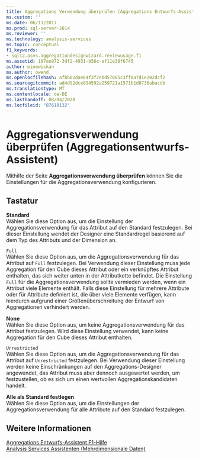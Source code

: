 ```yaml
---
title: Aggregations Verwendung überprüfen (Aggregations Entwurfs-Assistent) | Microsoft-Dokumentation
ms.custom: ''
ms.date: 06/13/2017
ms.prod: sql-server-2014
ms.reviewer: ''
ms.technology: analysis-services
ms.topic: conceptual
f1_keywords:
- sql12.asvs.aggregationdesignwizard.reviewusage.f1
ms.assetid: 107ee872-3df2-4931-b56c-af11e38f6745
author: minewiskan
ms.author: owend
ms.openlocfilehash: afbb02dae64f3f7ebd57065c3ff8a7d1e202dcf2
ms.sourcegitcommit: ad4d92dce894592a259721a1571b1d8736abacdb
ms.translationtype: MT
ms.contentlocale: de-DE
ms.lasthandoff: 08/04/2020
ms.locfileid: "87610132"
---
```

# <a name="review-aggregation-usage-aggregation-design-wizard"></a>Aggregationsverwendung überprüfen (Aggregationsentwurfs-Assistent)
  Mithilfe der Seite **Aggregationsverwendung überprüfen** können Sie die Einstellungen für die Aggregationsverwendung konfigurieren.  
  
## <a name="options"></a>Tastatur  
 **Standard**  
 Wählen Sie diese Option aus, um die Einstellung der Aggregationsverwendung für das Attribut auf den Standard festzulegen. Bei dieser Einstellung wendet der Designer eine Standardregel basierend auf dem Typ des Attributs und der Dimension an.  
  
 `Full`  
 Wählen Sie diese Option aus, um die Aggregationsverwendung für das Attribut auf `Full` festzulegen. Bei Verwendung dieser Einstellung muss jede Aggregation für den Cube dieses Attribut oder ein verknüpftes Attribut enthalten, das sich weiter unten in der Attributkette befindet. Die Einstellung `Full` für die Aggregationsverwendung sollte vermieden werden, wenn ein Attribut viele Elemente enthält. Falls diese Einstellung für mehrere Attribute oder für Attribute definiert ist, die über viele Elemente verfügen, kann hierdurch aufgrund einer Größenüberschreitung der Entwurf von Aggregationen verhindert werden.  
  
 **None**  
 Wählen Sie diese Option aus, um keine Aggregationsverwendung für das Attribut festzulegen. Wird diese Einstellung verwendet, kann keine Aggregation für den Cube dieses Attribut enthalten.  
  
 `Unrestricted`  
 Wählen Sie diese Option aus, um die Aggregationsverwendung für das Attribut auf `Unrestricted` festzulegen. Bei Verwendung dieser Einstellung werden keine Einschränkungen auf den Aggregations-Designer angewendet, das Attribut muss aber dennoch ausgewertet werden, um festzustellen, ob es sich um einen wertvollen Aggregationskandidaten handelt.  
  
 **Alle als Standard festlegen**  
 Wählen Sie diese Option aus, um die Einstellungen der Aggregationsverwendung für alle Attribute auf den Standard festzulegen.  
  
## <a name="see-also"></a>Weitere Informationen  
 [Aggregations Entwurfs-Assistent F1-Hilfe](aggregation-design-wizard-f1-help.md)   
 [Analysis Services Assistenten &#40;Mehrdimensionale Daten&#41;](analysis-services-wizards-multidimensional-data.md)  
  
  
